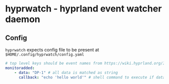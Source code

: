 # hyprwatch - hyprland event watcher daemon

## Config

`hyprwatch` expects config file to be present at `$HOME/.config/hyprwatch/config.yaml`

```yaml
# top level keys should be event names from https://wiki.hyprland.org/IPC/
monitoradded:
    - data: "DP-1" # all data is matched as string
      callback: "echo 'hello world'" # shell command to execute if data matches
```

